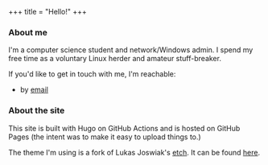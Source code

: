 +++
title = "Hello!"
+++

### About me

I'm a computer science student and network/Windows admin. I spend my free time as a voluntary Linux herder and amateur stuff-breaker.

If you'd like to get in touch with me, I'm reachable:
- by [email](mailto:contact@wporter.org)

### About the site

This site is built with Hugo on GitHub Actions and is hosted on GitHub Pages (the intent was to make it easy to upload things to.)

The theme I'm using is a fork of Lukas Joswiak's [etch](https://github.com/LukasJoswiak/etch). It can be found [here](https://github.com/hpst3r/etch).